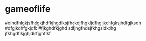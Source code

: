 # gameoflife
#oihdfhlgkjsfhdgkjhdfkjhgdlksjfhgkdjfhgkljdfhgljkdhfgksjhdfgjksdh
#dfgjkdhfgkjdfk
#fjkghdfkjghd
sdfjhgfhdsjfkhgsldkdhg
jfkhgdflkjghjdlsfjghflkf
